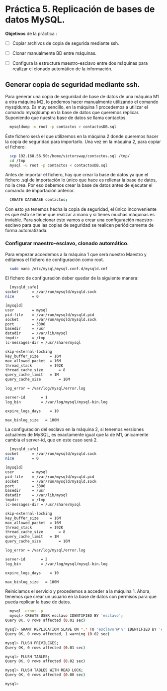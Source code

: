 # Práctica 5. Replicación de bases de datos MySQL.

**Objetivos** de la práctica :

- [ ] Copiar archivos de copia de segurida mediante ssh.
- [ ] Clonar manualmente BD entre máquinas.
- [ ] Configura la estructura maestro-esclavo entre dos máquinas para realizar el clonado automático de la información.


## Generar copia de seguridad mediante ssh.
Para generar una copia de seguridad de base de datos de una máquina M1 a otra máquina M2, lo podemos hacer manualmente utilizando el comando mysqldump. Es muy sencillo, en la máquina 1 procedemos a utilizar el comando mysqldump en la base de datos que queremos replicar. Suponiendo que nuestra base de datos se llama contactos.

```bash
  mysqldump -u root -p contactos > contactosDB.sql
```


Éste fichero será el que utilizemos en la máquina 2 donde queremos hacer la copia de seguridad para importarlo. Una vez en la máquina 2, para copiar el fichero:

```bash
  scp 192.168.56.50:/home/victorswap/contactos.sql /tmp/
  cd /tmp
  mysql -u root -p contactos < contactosDB.sql
```


Antes de importar el fichero, hay que crear la base de datos ya que el fichero .sql de importación lo único que hace es rellenar la base de datos, no la crea. Por eso debemos crear la base de datos antes de ejecutar el comando de importación anterior.

```bash
  CREATE DATABASE contactos;
```

Con esto ya tenemos hecha la copia de seguridad, el único inconveniente es que ésto se tiene que realizar a mano y si tienes muchas máquinas es inviable. Para solucionar ésto vamos a crear una configuración maestro-esclavo para que las copias de seguridad se realicen periódicamente de forma automatizada.


### Configurar maestro-esclavo, clonado automático.
Para empezar accedemos a la máquina 1 que será nuestro Maestro y editamos el fichero de configuración como root. 

```bash
  sudo nano /etc/mysql/mysql.conf.d/mysqld.cnf
```

El fichero de configuración deber quedar de la siguiente manera:

```bash
  [mysqld_safe]
socket		= /var/run/mysqld/mysqld.sock
nice		= 0

[mysqld]
user		= mysql
pid-file	= /var/run/mysqld/mysqld.pid
socket		= /var/run/mysqld/mysqld.sock
port		= 3306
basedir		= /usr
datadir		= /var/lib/mysql
tmpdir		= /tmp
lc-messages-dir	= /usr/share/mysql

skip-external-locking
key_buffer_size		= 16M
max_allowed_packet	= 16M
thread_stack		= 192K
thread_cache_size       = 8
query_cache_limit	= 1M
query_cache_size        = 16M

log_error = /var/log/mysql/error.log

server-id		= 1
log_bin			= /var/log/mysql/mysql-bin.log

expire_logs_days	= 10

max_binlog_size   = 100M

```

La configuración del esclavo en la máquina 2, si tenemos versiones actualmes de MySQL, es exactamente igual que la de M1, únicamente cambia el server-id, que en este caso será 2. 

```bash
  [mysqld_safe]
socket		= /var/run/mysqld/mysqld.sock
nice		= 0

[mysqld]
user		= mysql
pid-file	= /var/run/mysqld/mysqld.pid
socket		= /var/run/mysqld/mysqld.sock
port		= 3306
basedir		= /usr
datadir		= /var/lib/mysql
tmpdir		= /tmp
lc-messages-dir	= /usr/share/mysql

skip-external-locking
key_buffer_size		= 16M
max_allowed_packet	= 16M
thread_stack		= 192K
thread_cache_size       = 8
query_cache_limit	= 1M
query_cache_size        = 16M

log_error = /var/log/mysql/error.log

server-id		= 2
log_bin			= /var/log/mysql/mysql-bin.log

expire_logs_days	= 10

max_binlog_size   = 100M

```

Reiniciamos el servicio y procedemos a acceder a la máquina 1. Ahora, tenemos que crear un usuario en la base de datos con permisos para que pueda replicar la base de datos.

```bash
  mysql -uroot -p
  mysql> CREATE USER esclavo IDENTIFIED BY 'esclavo';
Query OK, 0 rows affected (0.01 sec)

mysql> GRANT REPLICATION SLAVE ON *.* TO 'esclavo'@'%' IDENTIFIED BY 'esclavo';
Query OK, 0 rows affected, 1 warning (0.02 sec)

mysql> FLUSH PRIVILEGES;
Query OK, 0 rows affected (0.01 sec)

mysql> FLUSH TABLES;
Query OK, 0 rows affected (0.02 sec)

mysql> FLUSH TABLES WITH READ LOCK;
Query OK, 0 rows affected (0.00 sec)

mysql> 

```
